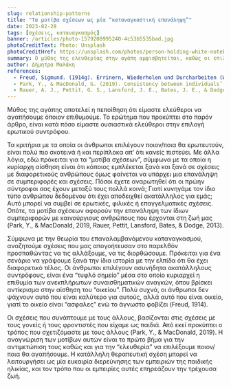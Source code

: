 ```yaml
---
slug: relationship-patterns
title: "Τα μοτίβα σχέσεων ως μία “καταναγκαστική επανάληψη”"
date: 2023-02-28
tags: [σχέσεις, καταναγκασμός]
banner: /articles/photo-1579208995240-4c53b5535bad.jpg
photoCreditText: Photo: Unsplash
photoCreditHref: https://unsplash.com/photos/person-holding-white-notebook-3PIWCNyn-_U
summary: Ο μύθος της ελευθερίας στην αγάπη αμφισβητείται, καθώς οι επιλογές συντρόφου συχνά δεν είναι πραγματικά ελεύθερες. Οι άνθρωποι τείνουν να επαναλαμβάνουν μοτίβα σχέσεων, έλκοντας συντρόφους με παρόμοια χαρακτηριστικά, ακόμη και αν έχουν αποδειχθεί ακατάλληλοι. Αυτό συνδέεται με τον “επαναλαμβανόμενο καταναγκασμό”, όπου αναζητούμε οικεία συναισθήματα και καταστάσεις για να “διορθώσουμε” παλιές πληγές, συχνά ασυνείδητα. Η αίσθηση του οικείου φαίνεται ασφαλής, ενώ το άγνωστο προκαλεί φόβο. Οι σχέσεις μας βασίζονται σε πρώιμες εμπειρίες με γονείς ή φροντιστές, διαμορφώνοντας τον τρόπο που σχετιζόμαστε. Η αναγνώριση αυτών των μοτίβων και η θεραπεία βοηθούν στην ουσιαστική ελευθερία επιλογής.
author: Δήμητρα Μαλάκη
references: 
  - Freud, Sigmund. (1914g). Errinern, Wiederholen und Durcharbeiten (Weitere Ratschläge zur Technik der Psychoanalyse, II). Internationale Zeitschrift für ärtztliche Psychoanalyse, 2, 485-491; Remembering, repeating and working-through. SE, 12: 147-156.
  - Park, Y., & MacDonald, G. (2019). Consistency between individuals’ past and current romantic partners’ own reports of their personalities. Proceedings of the National Academy of Sciences, 116, 12793-12797.
  - Rauer, A. J., Pettit, G. S., Lansford, J. E., Bates, J. E., & Dodge, K. A. (2013). Romantic relationship patterns in young adulthood and their developmental antecedents. Developmental Psychology, 49(11), 2159–2171. https://doi.org/10.1037/a0031845
---
```


Μύθος της αγάπης αποτελεί η πεποίθηση ότι είμαστε ελεύθεροι να αγαπήσουμε όποιον επιθυμούμε. Το ερώτημα που προκύπτει στο παρόν άρθρο, είναι κατά πόσο είμαστε ουσιαστικά ελεύθεροι στην επιλογή ερωτικού συντρόφου.

Τα κριτήρια με τα οποία οι άνθρωποι επιλέγουν ποιον/ποια θα ερωτευτούν, είναι πολύ πιο σκοτεινά ή και περίπλοκα απ’ ότι κανείς πιστεύει. Με άλλα λόγια, εδώ πρόκειται για τα “μοτίβα σχέσεων”, σύμφωνα με τα οποία η κυρίαρχη αίσθηση είναι ότι κάποιος εμπλέκεται ξανά και ξανά σε σχέσεις με διαφορετικούς ανθρώπους όμως φαίνεται να υπάρχει μια επανάληψη σε συμπεριφορές και σχέσεις. Πόσοι έχετε αναρωτηθεί ότι οι πρώην σύντροφοι σας έχουν μεταξύ τους πολλά κοινά; Γιατί κυνηγάμε τον ίδιο τύπο ανθρώπου δεδομένου ότι έχει αποδειχθεί ακατάλληλος για εμάς; Αυτό μπορεί να συμβεί σε ερωτικές, φιλικές ή επαγγελματικές σχέσεις. Οπότε, τα μοτίβα σχέσεων αφορούν την επανάληψη των ίδιων συμπεριφορών με καινούργιους ανθρώπους που έρχονται στη ζωή μας (Park, Y., & MacDonald, 2019, Rauer, Pettit, Lansford, Bates, & Dodge, 2013).

Σύμφωνα με την θεωρία του επαναλαμβανόμενου καταναγκασμού, αναζητούμε σχέσεις που μας απογοήτευσαν στο παρελθόν προσπαθώντας να τις αλλάξουμε, να τις διορθώσουμε. Πρόκειται για ένα σενάριο να γράψουμε ξανά την ίδια ιστορία με την ελπίδα ότι θα έχει διαφορετικό τέλος. Οι άνθρωποι επιλέγουν ασυνήδητα ακατάλληλους συντρόφους, είναι ένα “τυφλό σημείο” μέσα στο οποίο κυριαρχεί η επιθυμία των ανεκπλήρωτων συναισθηματικών αναγκών, όπου βρίσκει αντίκρισμα στην αίσθηση του “οικείου”. Πολύ συχνά, οι άνθρωποι δεν ψάχνουν αυτό που είναι καλύτερο για αυτούς, αλλά αυτό που είναι οικείο, γιατί το οικείο είναι “ασφαλες” ενώ το άγνωστο φοβίζει (Freud, 1914).

Οι σχέσεις που συνάπτουμε με τους άλλους, βασίζονται στις σχέσεις με τους γονείς ή τους φροντιστές που είχαμε ως παιδιά. Από εκεί προκύπτει ο τρόπος που σχετιζόμαστε με τους άλλους (Park, Y., & MacDonald, 2019). Η αναγνώριση των μοτίβων αυτών είναι το πρώτο βήμα για την αντιμετώπιση τους καθώς και για την “ελευθερία” να επιλέξουμε ποιον/ποια θα αγαπήσουμε. Η κατάλληλη θεραπευτική σχέση μπορεί να λειτουργήσει ως μία ευκαιρία διερεύνησης των εμπειριών της παιδικής ηλικίας, και τον τρόπο που οι εμπειρίες αυτές επηρεάζουν την τρέχουσα ζωή.